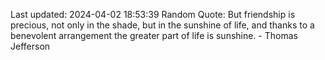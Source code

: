 Last updated: 2024-04-02 18:53:39
Random Quote: But friendship is precious, not only in the shade, but in the sunshine of life, and thanks to a benevolent arrangement the greater part of life is sunshine. - Thomas Jefferson